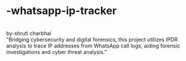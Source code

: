 # -whatsapp-ip-tracker
<br>by-shruti charbhai</br>
"Bridging cybersecurity and digital forensics, this project utilizes IPDR analysis to trace IP addresses from WhatsApp call logs, aiding forensic investigations and cyber threat analysis."

